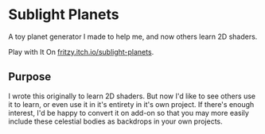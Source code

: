# Sublight Planets

A toy planet generator I made to help me, and now others learn 2D shaders.

Play with It On [fritzy.itch.io/sublight-planets](https://fritzy.itch.io/sublight-planets).

## Purpose

I wrote this originally to learn 2D shaders.
But now I'd like to see others use it to learn, or even use it in it's entirety in it's own project.
If there's enough interest, I'd be happy to convert it on add-on so that you may more easily include these celestial bodies as backdrops in your own projects.
